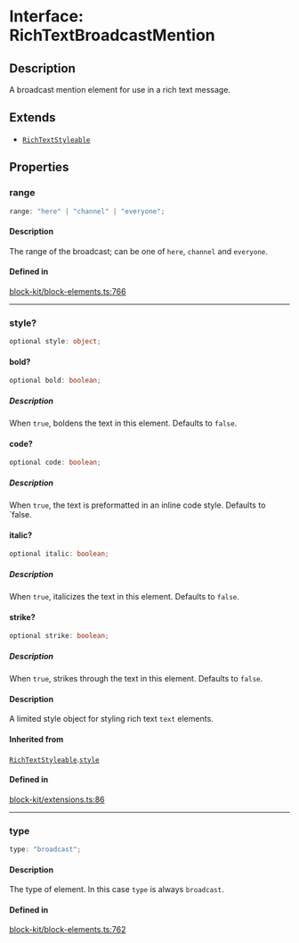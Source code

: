 # Interface: RichTextBroadcastMention

## Description

A broadcast mention element for use in a rich text message.

## Extends

- [`RichTextStyleable`](Interface.RichTextStyleable.md)

## Properties

### range

```ts
range: "here" | "channel" | "everyone";
```

#### Description

The range of the broadcast; can be one of `here`, `channel` and `everyone`.

#### Defined in

[block-kit/block-elements.ts:766](https://github.com/slackapi/node-slack-sdk/blob/main/packages/types/src/block-kit/block-elements.ts#L766)

***

### style?

```ts
optional style: object;
```

#### bold?

```ts
optional bold: boolean;
```

##### Description

When `true`, boldens the text in this element. Defaults to `false`.

#### code?

```ts
optional code: boolean;
```

##### Description

When `true`, the text is preformatted in an inline code style. Defaults to `false.

#### italic?

```ts
optional italic: boolean;
```

##### Description

When `true`, italicizes the text in this element. Defaults to `false`.

#### strike?

```ts
optional strike: boolean;
```

##### Description

When `true`, strikes through the text in this element. Defaults to `false`.

#### Description

A limited style object for styling rich text `text` elements.

#### Inherited from

[`RichTextStyleable`](Interface.RichTextStyleable.md).[`style`](Interface.RichTextStyleable.md#style)

#### Defined in

[block-kit/extensions.ts:86](https://github.com/slackapi/node-slack-sdk/blob/main/packages/types/src/block-kit/extensions.ts#L86)

***

### type

```ts
type: "broadcast";
```

#### Description

The type of element. In this case `type` is always `broadcast`.

#### Defined in

[block-kit/block-elements.ts:762](https://github.com/slackapi/node-slack-sdk/blob/main/packages/types/src/block-kit/block-elements.ts#L762)
